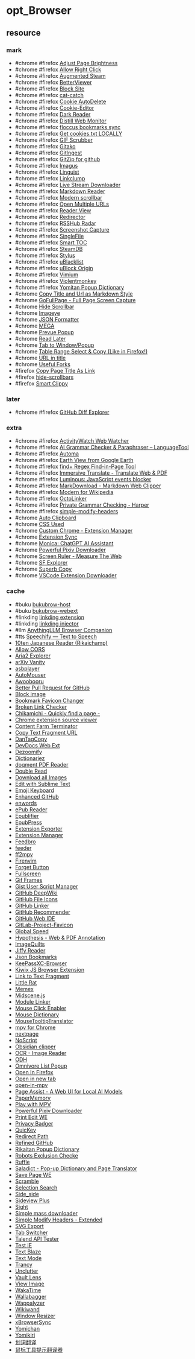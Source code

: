 # opt_Browser

## resource

### mark

- #chrome #firefox [Adjust Page Brightness](https://webextension.org/listing/screen-brightness.html)
- #chrome #firefox [Allow Right Click](https://webextension.org/listing/allow-right-click.html)
- #chrome #firefox [Augmented Steam](https://augmentedsteam.com)
- #chrome #firefox [BetterViewer](https://github.com/Ademking/BetterViewer)
- #chrome #firefox [Block Site](https://webextension.org/listing/block-site.html)
- #chrome #firefox [cat-catch](https://github.com/xifangczy/cat-catch)
- #chrome #firefox [Cookie AutoDelete](https://github.com/Cookie-AutoDelete/Cookie-AutoDelete)
- #chrome #firefox [Cookie-Editor](https://cookie-editor.cgagnier.ca)
- #chrome #firefox [Dark Reader](https://darkreader.org)
- #chrome #firefox [Distill Web Monitor](https://distill.io/)
- #chrome #firefox [floccus bookmarks sync](https://github.com/floccusAddon)
- #chrome #firefox [Get cookies.txt LOCALLY](https://github.com/kairi003/Get-cookies.txt-LOCALLY)
- #chrome #firefox [GIF Scrubber](https://github.com/0ui/gif-scrubber)
- #chrome #firefox [Gitako](https://github.com/EnixCoda/Gitako)
- #chrome #firefox [GitIngest](https://github.com/cyclotruc/gitingest)
- #chrome #firefox [GitZip for github](https://gitzip.org)
- #chrome #firefox [Imagus](https://github.com/TheFantasticWarrior/chrome-extension-imagus)
- #chrome #firefox [Linguist](https://github.com/translate-tools/linguist)
- #chrome #firefox [Linkclump](https://github.com/benblack86/linkclump)
- #chrome #firefox [Live Stream Downloader](https://webextension.org/listing/hls-downloader.html)
- #chrome #firefox [Markdown Reader](https://github.com/md-reader/md-reader)
- #chrome #firefox [Modern scrollbar](https://github.com/luandersonn/Modern-scrollbar)
- #chrome #firefox [Open Multiple URLs](https://github.com/htrinter/Open-Multiple-URLs)
- #chrome #firefox [Reader View](https://github.com/rNeomy/reader-view/)
- #chrome #firefox [Redirector](https://github.com/einaregilsson/Redirector)
- #chrome #firefox [RSSHub Radar](https://github.com/DIYgod/RSSHub-Radar)
- #chrome #firefox [Screenshot Capture](https://github.com/simov/screenshot-capture)
- #chrome #firefox [SingleFile](https://github.com/gildas-lormeau/SingleFile)
- #chrome #firefox [Smart TOC](https://github.com/FallenMax/smart-toc)
- #chrome #firefox [SteamDB](https://steamdb.info/extension)
- #chrome #firefox [Stylus](https://add0n.com/stylus.html)
- #chrome #firefox [uBlacklist](https://iorate.github.io/ublacklist/docs)
- #chrome #firefox [uBlock Origin](https://github.com/gorhill/uBlock)
- #chrome #firefox [Vimium](https://github.com/philc/vimium)
- #chrome #firefox [Violentmonkey](https://github.com/violentmonkey/violentmonkey)
- #chrome #firefox [Yomitan Popup Dictionary](https://github.com/themoeway/yomitan)
- #chrome [Copy Title and Url as Markdown Style](https://github.com/zaki-yama/copy-title-and-url-as-markdown)
- #chrome [GoFullPage - Full Page Screen Capture](https://gofullpage.com)
- #chrome [Hide Scrollbar](https://chrome.google.com/webstore/detail/hide-scrollbar/mljepckcnbghmcdmaebjhejiplcngbkm)
- #chrome [Imageye](https://imageye.net)
- #chrome [JSON Formatter](https://github.com/callumlocke/json-formatter)
- #chrome [MEGA](https://mega.io/extensions)
- #chrome [Prevue Popup](https://chrome.google.com/webstore/detail/prevue-popup/afencccmfcofdgnigbenkpplpanigajd)
- #chrome [Read Later](https://github.com/willbchang/chrome-read-later)
- #chrome [Tab to Window/Popup](https://acarabott.github.io/tabToWindow)
- #chrome [Table Range Select & Copy (Like in Firefox!)](https://chrome.google.com/webstore/detail/table-range-select-and-co/klojbfbefcejadioohmnkhjmbmecfapg)
- #chrome [URL in title](https://github.com/guilryder/chrome-extensions/tree/main/urlintitle)
- #chrome [Useful Forks](https://github.com/useful-forks/useful-forks.github.io)
- #firefox [Copy Page Title As Link](https://github.com/nathanbw/copy-title-as-link)
- #firefox [hide-scrollbars](https://addons.mozilla.org/en-US/firefox/addon/hide-scrollbars)
- #firefox [Smart Clippy](https://github.com/guidodinello/Smart-Clippy)

### later

- #chrome #firefox [GitHub Diff Explorer](https://github.com/alexmdodge/github-diff-explorer)

### extra

- #chrome #firefox [ActivityWatch Web Watcher](https://github.com/ActivityWatch/aw-watcher-web)
- #chrome #firefox [AI Grammar Checker & Paraphraser – LanguageTool](https://languagetool.org)
- #chrome #firefox [Automa](https://automa.site)
- #chrome #firefox [Earth View from Google Earth](https://earthview.withgoogle.com)
- #chrome #firefox [find+ Regex Find-in-Page Tool](https://github.com/brandon1024/find)
- #chrome #firefox [Immersive Translate - Translate Web & PDF](https://github.com/immersive-translate/immersive-translate)
- #chrome #firefox [Luminous: JavaScript events blocker](https://github.com/gbaptista/luminous)
- #chrome #firefox [MarkDownload - Markdown Web Clipper](https://github.com/deathau/markdownload)
- #chrome #firefox [Modern for Wikipedia](https://www.modernwiki.app)
- #chrome #firefox [OctoLinker](https://octolinker.vercel.app)
- #chrome #firefox [Private Grammar Checking - Harper](https://github.com/Automattic/harper)
- #chrome #firefox [simple-modify-headers](https://github.com/didierfred/SimpleModifyHeaders)
- #chrome [Auto Clipboard](https://github.com/wangmeijian/auto_clipboard)
- #chrome [CSS Used](https://github.com/painty/CSS-Used-ChromeExt)
- #chrome [Custom Chrome - Extension Manager](https://github.com/ciaranmag/customchrome)
- #chrome [Extension Sync](https://chromewebstore.google.com/detail/extension-sync/kimbiihomiiklblgkdllffbakadjgako)
- #chrome [Monica: ChatGPT AI Assistant](https://monica.im/home)
- #chrome [Powerful Pixiv Downloader](https://pixiv.download)
- #chrome [Screen Ruler - Measure The Web](https://chromewebstore.google.com/detail/screen-ruler-measure-the/jfbbgijjljfbolelfkopkhbfjajjampm)
- #chrome [SF Explorer](https://info.sf-explorer.com)
- #chrome [Superb Copy](https://chrome.google.com/webstore/detail/superb-copy/agdjnnfibbfdffpdljlilaldngfheapb)
- #chrome [VSCode Extension Downloader](https://chromewebstore.google.com/detail/vscode-extension-download/hkjdjlmpniknglhaobilgigaigleiebd?pli=1)

### cache

- #buku [bukubrow-host](https://github.com/samhh/bukubrow-host)
- #buku [bukubrow-webext](https://github.com/SamHH/bukubrow-webext)
- #linkding [linkding extension](https://github.com/sissbruecker/linkding-extension)
- #linkding [linkding injector](https://github.com/fivefold/linkding-injector)
- #llm [AnythingLLM Browser Companion](https://docs.anythingllm.com/browser-extension/install)
- #tts [Speechify — Text to Speech](https://speechify.com)
- [10ten Japanese Reader (Rikaichamp)](https://github.com/birchill/10ten-ja-reader)
- [Allow CORS](https://mybrowseraddon.com/access-control-allow-origin.html)
- [Aria2 Explorer](https://aria2e.com)
- [arXiv Vanity](https://github.com/arxiv-vanity/arxiv-vanity)
- [asbplayer](https://github.com/killergerbah/asbplayer)
- [AutoMouser](https://github.com/guoriyue/AutoMouser)
- [Awoobooru](https://github.com/TypeA2/Awoobooru)
- [Better Pull Request for GitHub](https://github.com/berzniz/github_pr_tree)
- [Block image](https://chrome.google.com/webstore/detail/block-image/pehaalcefcjfccdpbckoablngfkfgfgj)
- [Bookmark Favicon Changer](https://chrome.google.com/webstore/detail/bookmark-favicon-changer/acmfnomgphggonodopogfbmkneepfgnh)
- [Broken Link Checker](https://webextension.org/listing/broken-link-checker.html)
- [Chikamichi - Quickly find a page -](https://github.com/kawamataryo/chikamichi)
- [Chrome extension source viewer](https://github.com/Rob--W/crxviewer)
- [Content Farm Terminator](https://github.com/danny0838/content-farm-terminator)
- [Copy Text Fragment URL](https://github.com/andrewrabon/copy-text-fragment-url)
- [DanTagCopy](https://github.com/MichinariNukazawa/DanTagCopy_diffusion_tags_clipboard_webextension)
- [DevDocs Web Ext](https://github.com/arianrhodsandlot/devdocs-web-ext)
- [Dezoomify](https://lovasoa.github.io/dezoomify-extension)
- [Dictionariez](https://github.com/pnlpal/dictionariez)
- [doqment PDF Reader](https://github.com/shivaprsd/doqment)
- [Double Read](https://chrome.google.com/webstore/detail/double-read/kcacjknamjmflfkgibhnidhhddiaidao)
- [Download all Images](https://webextension.org/listing/save-images.html)
- [Edit with Sublime Text](https://add0n.com/edit-as-html.html)
- [Emoji Keyboard](https://chrome.google.com/webstore/detail/emoji-keyboard-online-cop/kgmeffmlnkfnjpgmdndccklfigfhajen)
- [Enhanced GitHub](https://github.com/softvar/enhanced-github)
- [enwords](https://github.com/aykutkardas/enwords)
- [ePub Reader](https://add0n.com/epub-reader.html)
- [Epublifier](https://github.com/maoserr/epublifier)
- [EpubPress](https://epub.press)
- [Extension Exporter](https://chromewebstore.google.com/detail/extension-sync/kimbiihomiiklblgkdllffbakadjgakoS)
- [Extension Manager](https://chrome.google.com/webstore/detail/extension-manager/nddeiknmamlpagmnabfdlljlikeoanch)
- [Feedbro](https://nodetics.com/feedbro)
- [feeder](https://feeder.co)
- [ff2mpv](https://github.com/woodruffw/ff2mpv)
- [Firenvim](https://github.com/glacambre/firenvim)
- [Forget Button](https://webextension.org/listing/ecleaner.html)
- [Fullscreen](https://github.com/xieby1/fullscreen)
- [Gif Frames](https://chrome.google.com/webstore/detail/gif-frames/khkbfocobajjjkojjgpmnhdgbmlnlnef)
- [Gist User Script Manager](https://github.com/ste-xx/gist-userscript-manager)
- [GitHub DeepWiki](https://github.com/yamadashy/github-deepwiki)
- [GitHub File Icons](https://github.com/lvarayut/github-file-icons)
- [GitHub Linker](https://github.com/ZhuPeng/github_linker)
- [GitHub Recommender](https://github.com/IndexStorm/git-rec-back)
- [GitHub Web IDE](https://github.com/zvizvi/GitHub-Web-IDE)
- [GitLab-Project-Favicon](https://github.com/SogoKato/gitlab-project-favicon)
- [Global Speed](https://github.com/polywock/globalSpeed)
- [Hypothesis - Web & PDF Annotation](https://github.com/hypothesis/browser-extension)
- [ImageQuilts](http://imagequilts.com)
- [Jiffy Reader](https://github.com/ansh/jiffyreader.com)
- [Json Bookmarks](https://github.com/1nfiniteloop/json-bookmarks)
- [KeePassXC-Browser](https://github.com/keepassxreboot/keepassxc-browser)
- [Kiwix JS Browser Extension](https://chromewebstore.google.com/detail/kiwix-js-browser-extensio/donaljnlmapmngakoipdmehbfcioahhk)
- [Link to Text Fragment](https://github.com/GoogleChromeLabs/link-to-text-fragment)
- [Little Rat](https://github.com/dnakov/little-rat)
- [Memex](https://memex.garden)
- [Midscene.js](https://github.com/web-infra-dev/midscene)
- [Module Linker](https://github.com/fiatjaf/module-linker)
- [Mouse Click Enabler](https://chromewebstore.google.com/detail/mouse-click-enabler/hbbhfdjgphhgaolabinibnfflfoobiaj)
- [Mouse Dictionary](https://github.com/wtetsu/mouse-dictionary)
- [MouseTooltipTranslator](https://github.com/ttop32/MouseTooltipTranslator)
- [mpv for Chrome](https://github.com/taupiqueur/chrome-mpv)
- [nextpage](https://github.com/sylecn/nextpage-we)
- [NoScript](https://noscript.net)
- [Obsidian clipper](https://github.com/Ruoyu-Klaus/obsidian-clipper)
- [OCR - Image Reader](https://webextension.org/listing/ocr.html)
- [ODH](https://github.com/ninja33/ODH)
- [Omnivore List Popup](https://github.com/herrherrmann/omnivore-list-popup)
- [Open In Firefox](https://webextension.org/listing/open-in.html)
- [Open in new tab](https://chrome.google.com/webstore/detail/open-in-new-tab/cplillmhmcegjlhcbedmgmalbgjpmlkh)
- [open-in-mpv](https://github.com/Tatsh/open-in-mpv)
- [Page Assist - A Web UI for Local AI Models](https://github.com/n4ze3m/page-assist)
- [PaperMemory](https://github.com/vict0rsch/PaperMemory)
- [Play with MPV](https://github.com/Thann/play-with-mpv)
- [Powerful Pixiv Downloader](https://github.com/xuejianxianzun/PixivBatchDownloader)
- [Print Edit WE](https://chrome.google.com/webstore/detail/print-edit-we/olnblpmehglpcallpnbgmikjblmkopia)
- [Privacy Badger](https://eff.org/pages/privacy-badger)
- [QuicKey](https://github.com/fwextensions/QuicKey)
- [Redirect Path](https://ayima.com/insights/redirect-checker.html)
- [Refined GitHub](https://github.com/refined-github/refined-github)
- [Rikaitan Popup Dictionary](https://github.com/Ajatt-Tools/rikaitan)
- [Robots Exclusion Checke](https://samgipson.com/robots-exclusion-checker-chrome-extension)
- [Ruffle](https://ruffle.rs)
- [Saladict - Pop-up Dictionary and Page Translator](https://github.com/crimx/ext-saladict)
- [Save Page WE](https://chrome.google.com/webstore/detail/save-page-we/dhhpefjklgkmgeafimnjhojgjamoafof)
- [Scramble](https://github.com/zlwaterfield/scramble)
- [Selection Search](https://chrome.google.com/webstore/detail/selection-search/gipnlpdeieaidmmeaichnddnmjmcakoe)
- [Side_side](https://github.com/frederickk/side-by-side)
- [Sideview Plus](https://parimalam.me/pages/sideview.html)
- [Sight](https://github.com/tsenart/sight)
- [Simple mass downloader](https://gelprec.github.io/quick_start_v2.html)
- [Simple Modify Headers - Extended](https://github.com/warren-bank/crx-simple-modify-headers)
- [SVG Export](https://svgexport.io)
- [Tab Switcher](https://flowapps.co/tabswitcher)
- [Talend API Tester](https://talend.com)
- [Test IE](https://browserstack.com/test-in-internet-explorer)
- [Text Blaze](https://blaze.today)
- [Text Mode](https://chrome.google.com/webstore/detail/text-mode/adelhekhakakocomdfejiipdnaadiiib)
- [Trancy](https://trancy.org)
- [Unclutter](https://github.com/lindylearn/unclutter)
- [Vault Lens](https://github.com/jk-oster/obsidian-search-for-web)
- [View Image](https://github.com/bijij/ViewImage)
- [WakaTime](https://github.com/wakatime/browser-wakatime)
- [Wallabagger](https://github.com/wallabag/wallabagger)
- [Wappalyzer](https://wappalyzer.com)
- [Wikiwand](https://wikiwand.com)
- [Window Resizer](https://coolx10.com/window-resizer)
- [xBrowserSync](https://xbrowsersync.org)
- [Yomichan](https://foosoft.net/projects/yomichan)
- [Yomikiri](https://github.com/BlueGreenMagick/yomikiri)
- [划词翻译](https://hcfy.ai)
- [鼠标工具提示翻译器](https://github.com/ttop32/MouseTooltipTranslator)
